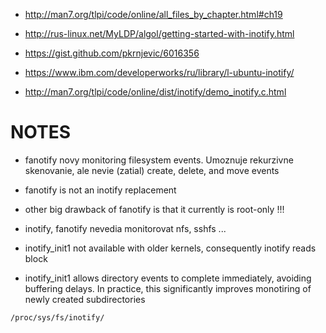* http://man7.org/tlpi/code/online/all_files_by_chapter.html#ch19

* http://rus-linux.net/MyLDP/algol/getting-started-with-inotify.html
* https://gist.github.com/pkrnjevic/6016356
* https://www.ibm.com/developerworks/ru/library/l-ubuntu-inotify/
* http://man7.org/tlpi/code/online/dist/inotify/demo_inotify.c.html


# NOTES
- fanotify novy monitoring filesystem events. Umoznuje rekurzivne skenovanie, ale nevie (zatial) create, delete, and move events
- fanotify is not an inotify replacement
- other big drawback of fanotify is that it currently is root-only !!!
- inotify, fanotify nevedia monitorovat nfs, sshfs ...

- inotify_init1 not available with older kernels, consequently inotify reads block
- inotify_init1 allows directory events to complete immediately, avoiding buffering delays. In practice, this significantly improves monotiring of newly created subdirectories

`/proc/sys/fs/inotify/`
